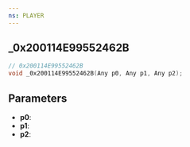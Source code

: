 ```yaml
---
ns: PLAYER
---
```

## _0x200114E99552462B

```c
// 0x200114E99552462B
void _0x200114E99552462B(Any p0, Any p1, Any p2);
```

## Parameters
* **p0**:
* **p1**:
* **p2**:
